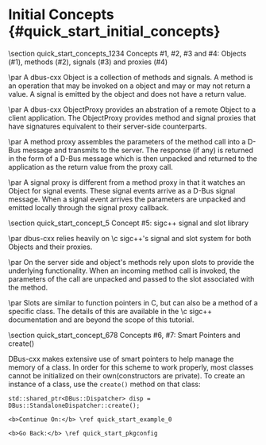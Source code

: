Initial Concepts {#quick_start_initial_concepts}
==

\section quick_start_concepts_1234 Concepts #1, #2, #3 and #4: Objects (#1), methods (#2), signals (#3) and proxies (#4)

\par
A dbus-cxx Object is a collection of methods and signals. A method is an
operation that may be invoked on a object and may or may not return a value.
A signal is emitted by the object and does not have a return value.

\par
A dbus-cxx ObjectProxy provides an abstration of a remote Object to a client
application. The ObjectProxy provides method and signal proxies that have
signatures equivalent to their server-side counterparts.

\par
A method proxy assembles the parameters of the method call into a D-Bus
message and transmits to the server. The response (if any) is returned in
the form of a D-Bus message which is then unpacked and returned to the
application as the return value from the proxy call.

\par
A signal proxy is different from a method proxy in that it watches an Object
for signal events. These signal events arrive as a D-Bus signal message.
When a signal event arrives the parameters are unpacked and emitted locally
through the signal proxy callback.

\section quick_start_concept_5 Concept #5: sigc++ signal and slot library

\par
dbus-cxx relies heavily on \c sigc++'s signal and slot system for both
Objects and their proxies.

\par
On the server side and object's methods rely upon slots to provide the
underlying functionality. When an incoming method call is invoked, the
parameters of the call are unpacked and passed to the slot associated
with the method.

\par
Slots are similar to function pointers in C, but can also be a method
of a specific class. The details of this are available in the \c sigc++
documentation and are beyond the scope of this tutorial.

\section quick_start_concept_678 Concepts #6, #7: Smart Pointers and create()

DBus-cxx makes extensive use of smart pointers to help manage the memory of a
class.  In order for this scheme to work properly, most classes cannot be
initialized on their own(constructors are private).  To create an instance
of a class, use the `create()` method on that class:

```
std::shared_ptr<DBus::Dispatcher> disp = DBus::StandaloneDispatcher::create();

<b>Continue On:</b> \ref quick_start_example_0

<b>Go Back:</b> \ref quick_start_pkgconfig

